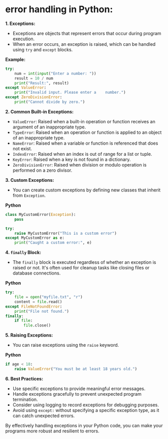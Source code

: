 # error handling in Python:

**1. Exceptions:**

- Exceptions are objects that represent errors that occur during program execution.
- When an error occurs, an exception is raised, which can be handled using `try` and `except` blocks.

**Example:**

```python
try:
    num = int(input("Enter a number: "))
    result = 10 / num
    print("Result:", result)
except ValueError:
    print("Invalid input. Please enter a    number.")
except ZeroDivisionError:
    print("Cannot divide by zero.")
```

**2. Common Built-in Exceptions:**

- `ValueError`: Raised when a built-in operation or function receives an argument of an inappropriate type.
- `TypeError`: Raised when an operation or function is applied to an object of an inappropriate type.
- `NameError`: Raised when a variable or function is referenced that does not exist.
- `IndexError`: Raised when an index is out of range for a list or tuple.
- `KeyError`: Raised when a key is not found in a dictionary.
- `ZeroDivisionError`: Raised when division or modulo operation is performed on a zero divisor.

**3. Custom Exceptions:**

- You can create custom exceptions by defining new classes that inherit from `Exception`.

**Python**

```python
class MyCustomError(Exception):
    pass

try:
    raise MyCustomError("This is a custom error")
except MyCustomError as e:
    print("Caught a custom error:", e)
```

**4. `finally` Block:**

- The `finally` block is executed regardless of whether an exception is raised or not. It's often used for cleanup tasks like closing files or database connections.

**Python**

```python
try:
    file = open("myfile.txt", "r")
    content = file.read()
except FileNotFoundError:
    print("File not found.")
finally:
    if file:
        file.close()
```

**5. Raising Exceptions:**

- You can raise exceptions using the `raise` keyword.

**Python**

```python
if age < 18:
    raise ValueError("You must be at least 18 years old.")
```

**6. Best Practices:**

- Use specific exceptions to provide meaningful error messages.
- Handle exceptions gracefully to prevent unexpected program termination.
- Consider using logging to record exceptions for debugging purposes.
- Avoid using `except:` without specifying a specific exception type, as it can catch unexpected errors.

By effectively handling exceptions in your Python code, you can make your programs more robust and resilient to errors.